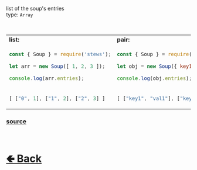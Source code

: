 list of the soup's entries<br>
type: `Array`

<br>

<table>
<tr>
<td> <b>list:</b> </td> <td> <b>pair:</b> </td>
</tr>
<tr>
<td>

```js
const { Soup } = require('stews');

let arr = new Soup([ 1, 2, 3 ]);

console.log(arr.entries);
```

</td>
<td>

```js
const { Soup } = require('stews');

let obj = new Soup({ key1: "val1", key2: "val2" });

console.log(obj.entries);
```

</td>
<tr>
<td>

```js
[ ["0", 1], ["1", 2], ["2", 3] ]
```

</td>
<td>

```js
[ ["key1", "val1"], ["key2", "val2"] ]
```

</td>
</table>

### [source](https://github.com/shysolocup/stews/blob/main/src/Soup/properties/entries.js)

<br> <h1> [🢀 Back](https://github.com/shysolocup/stews/wiki/Soup-properties) </h1>